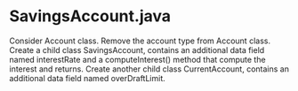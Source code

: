 # SavingsAccount.java
Consider Account class. Remove the account type from Account class. Create a child class SavingsAccount, contains an additional data field named interestRate and a computeInterest() method that compute the interest and returns. Create another child class CurrentAccount, contains an additional data field named overDraftLimit.
